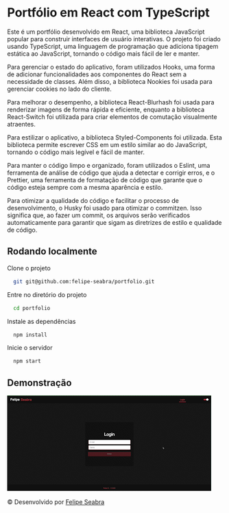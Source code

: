 # Portfólio em React com TypeScript

Este é um portfólio desenvolvido em React, uma biblioteca JavaScript popular para construir interfaces de usuário interativas. O projeto foi criado usando TypeScript, uma linguagem de programação que adiciona tipagem estática ao JavaScript, tornando o código mais fácil de ler e manter.

Para gerenciar o estado do aplicativo, foram utilizados Hooks, uma forma de adicionar funcionalidades aos componentes do React sem a necessidade de classes. Além disso, a biblioteca Nookies foi usada para gerenciar cookies no lado do cliente.

Para melhorar o desempenho, a biblioteca React-Blurhash foi usada para renderizar imagens de forma rápida e eficiente, enquanto a biblioteca React-Switch foi utilizada para criar elementos de comutação visualmente atraentes.

Para estilizar o aplicativo, a biblioteca Styled-Components foi utilizada. Esta biblioteca permite escrever CSS em um estilo similar ao do JavaScript, tornando o código mais legível e fácil de manter.

Para manter o código limpo e organizado, foram utilizados o Eslint, uma ferramenta de análise de código que ajuda a detectar e corrigir erros, e o Prettier, uma ferramenta de formatação de código que garante que o código esteja sempre com a mesma aparência e estilo.

Para otimizar a qualidade do código e facilitar o processo de desenvolvimento, o Husky foi usado para otimizar o commitzen. Isso significa que, ao fazer um commit, os arquivos serão verificados automaticamente para garantir que sigam as diretrizes de estilo e qualidade de código.

## Rodando localmente

Clone o projeto

```bash
  git git@github.com:felipe-seabra/portfolio.git
```

Entre no diretório do projeto

```bash
  cd portfolio
```

Instale as dependências

```bash
  npm install
```

Inicie o servidor

```bash
  npm start
```
## Demonstração

![Vídeo demo](/images/demo.gif)

© Desenvolvido por [Felipe Seabra](https://www.linkedin.com/in/felipe-seabra/) 